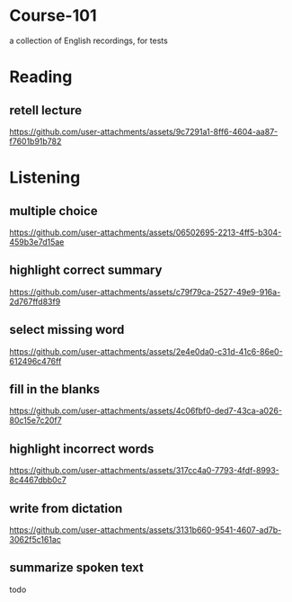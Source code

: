 # Course-101

a collection of English recordings, for tests

# Reading

## retell lecture

https://github.com/user-attachments/assets/9c7291a1-8ff6-4604-aa87-f7601b91b782

# Listening

## multiple choice

https://github.com/user-attachments/assets/06502695-2213-4ff5-b304-459b3e7d15ae

## highlight correct summary

https://github.com/user-attachments/assets/c79f79ca-2527-49e9-916a-2d767ffd83f9

## select missing word

https://github.com/user-attachments/assets/2e4e0da0-c31d-41c6-86e0-612496c476ff

## fill in the blanks

https://github.com/user-attachments/assets/4c06fbf0-ded7-43ca-a026-80c15e7c20f7

## highlight incorrect words

https://github.com/user-attachments/assets/317cc4a0-7793-4fdf-8993-8c4467dbb0c7

## write from dictation

https://github.com/user-attachments/assets/3131b660-9541-4607-ad7b-3062f5c161ac

## summarize spoken text

todo


